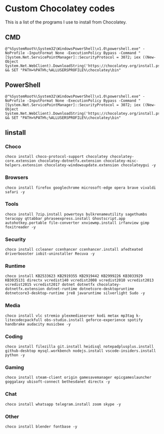 
# Custom Chocolatey codes
This is a list of the programs I use to install from Chocolatey.
## CMD

    @"%SystemRoot%\System32\WindowsPowerShell\v1.0\powershell.exe" -NoProfile -InputFormat None -ExecutionPolicy Bypass -Command "[System.Net.ServicePointManager]::SecurityProtocol = 3072; iex ((New-Object System.Net.WebClient).DownloadString('https://chocolatey.org/install.ps1'))" && SET "PATH=%PATH%;%ALLUSERSPROFILE%\chocolatey\bin"
## PowerShell

    @"%SystemRoot%\System32\WindowsPowerShell\v1.0\powershell.exe" -NoProfile -InputFormat None -ExecutionPolicy Bypass -Command "[System.Net.ServicePointManager]::SecurityProtocol = 3072; iex ((New-Object System.Net.WebClient).DownloadString('https://chocolatey.org/install.ps1'))" && SET "PATH=%PATH%;%ALLUSERSPROFILE%\chocolatey\bin"



## Iinstall

### Choco

    choco install choco-protocol-support chocolatey chocolatey-core.extension chocolatey-dotnetfx.extension chocolatey-misc-helpers.extension chocolatey-windowsupdate.extension chocolateygui -y

### Browsers

    choco install firefox googlechrome microsoft-edge opera brave vivaldi safari -y

### Tools

    choco install 7zip.install powertoys bulkrenameutility sagethumbs teracopy qttabbar phraseexpress.install Ghostscript.app autohotkey.portable file-converter xnviewmp.install irfanview gimp foxitreader -y

### Security

    choco install ccleaner ccenhancer ccenhancer.install afedteated driverbooster iobit-uninstaller Recuva -y

### Runtime

    choco install KB2533623 KB2919355 KB2919442 KB2999226 KB3033929 KB3035131 directx vcredist140 vcredist2008 vcredist2010 vcredist2013 vcredist2015 vcredist2017 dotnet dotnetfx chocolatey-dotnetfx.extension dotnet-runtime dotnetcore-desktopruntime dotnetcore3-desktop-runtime jre8 javaruntime silverlight Sudo -y

### Media

    choco install vlc stremio plexmediaserver kodi metax mp3tag k-litecodecpackfull obs-studio.install geforce-experience spotify handbrake audacity musicbee -y

### Coding

    choco install filezilla git.install heidisql notepadplusplus.install github-desktop mysql.workbench nodejs.install vscode-insiders.install python -y

### Gaming

    choco install steam-client origin gamesavemanager epicgameslauncher goggalaxy ubisoft-connect bethesdanet directx -y

### Chat

    choco install whatsapp telegram.install zoom skype -y

### Other

    choco install blender fontbase -y
